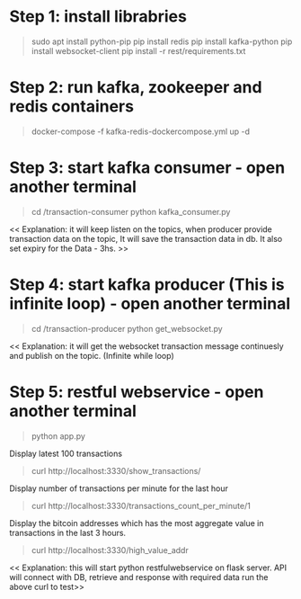 
# Step 1: install librabries
> sudo apt install python-pip
> pip install redis
> pip install kafka-python
> pip install websocket-client
> pip install -r rest/requirements.txt

# Step 2: run kafka, zookeeper and redis containers
> docker-compose -f kafka-redis-dockercompose.yml up -d


# Step 3: start kafka consumer - open another terminal
> cd /transaction-consumer
> python kafka_consumer.py

<< 
Explanation: 
it will keep listen on the topics, 
when producer provide transaction data on the topic, It will save the transaction data in db. 
It also set expiry for the Data - 3hs. >>

 
# Step 4: start kafka producer (This is infinite loop) - open another terminal
> cd /transaction-producer
> python get_websocket.py

<<
Explanation:
it will get the websocket transaction message continuesly and publish on the topic. 
(Infinite while loop)
>>


# Step 5: restful webservice - open another terminal
> python app.py

Display latest 100 transactions
> curl http://localhost:3330/show_transactions/

Display number of transactions per minute for the last hour
> curl http://localhost:3330/transactions_count_per_minute/1

Display the bitcoin addresses which has the most aggregate value in transactions in the last 3 hours.
> curl http://localhost:3330/high_value_addr

<<
Explanation:
this will start python restfulwebservice on flask server.
API will connect with DB, retrieve  and response with required data
run the above curl to test>>
